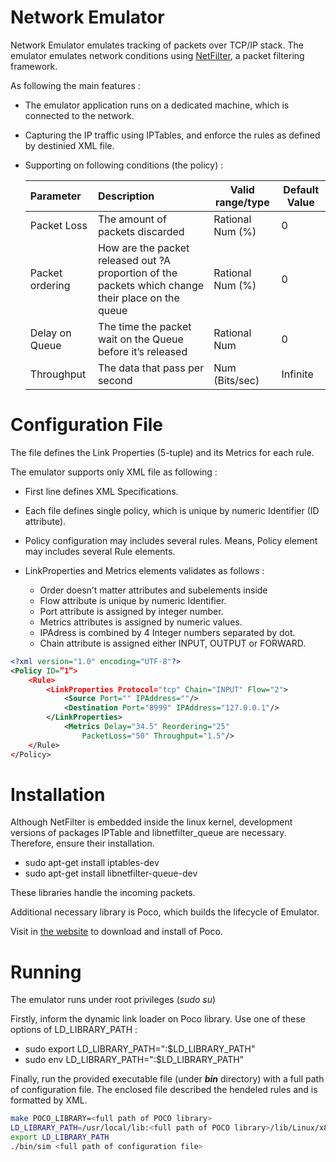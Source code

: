 Network Emulator
================

Network Emulator emulates tracking of packets over TCP/IP stack. The emulator emulates network conditions using [NetFilter](http://www.netfilter.org/), a packet filtering framework.

As following the main features :

- The emulator application runs on a dedicated machine, which is connected to the network.

- Capturing the IP traffic using IPTables, and enforce the rules as defined by destinied XML file.

- Supporting on following conditions (the policy) :

  | Parameter       | Description                                                  | Valid range/type | Default Value |
  | :-------------- | :----------------------------------------------------------- | ---------------- | ------------- |
  | Packet Loss     | The amount of packets discarded                              | Rational Num (%) | 0             |
  | Packet ordering | How are the packet released out ?A proportion of the packets which change their place on the queue | Rational Num (%) | 0             |
  | Delay on Queue  | The time the packet wait on the Queue before it’s released   | Rational Num     | 0             |
  | Throughput      | The data that pass per second                                | Num (Bits/sec)   | Infinite      |

# Configuration File

The file defines the Link Properties (5-tuple) and its Metrics for each rule.

The emulator supports only XML file as following :

- First line defines XML Specifications.

- Each file defines single policy, which is unique by numeric Identifier (ID attribute).

- Policy configuration may includes several rules. Means, Policy element may includes several Rule elements.

- LinkProperties and Metrics elements validates as follows :

  - Order doesn’t matter attributes and subelements inside 
  - Flow attribute is unique by numeric Identifier.
  - Port attribute is assigned by integer number.
  - Metrics attributes is assigned by numeric values.
  - IPAdress is combined by 4 Integer numbers separated by dot.
  - Chain attribute is assigned either INPUT, OUTPUT or FORWARD.

```xml
<?xml version="1.0" encoding="UTF-8"?>
<Policy ID=”1”>
    <Rule>
        <LinkProperties Protocol="tcp" Chain="INPUT" Flow="2">
            <Source Port="" IPAddress=""/>
            <Destination Port="8999" IPAddress="127.0.0.1"/>
        </LinkProperties>
            <Metrics Delay="34.5" Reordering="25"
	            PacketLoss="50" Throughput="1.5"/>
    </Rule>
</Policy>
```

Installation
============

Although NetFilter is embedded inside the linux kernel,
development versions of packages IPTable and libnetfilter_queue are necessary.
Therefore, ensure their installation.

- sudo apt-get install iptables-dev
- sudo apt-get install libnetfilter-queue-dev

These libraries handle the incoming packets.

Additional necessary library is Poco, which builds the lifecycle of Emulator.

Visit in [the website](https://pocoproject.org/download.html) to download and install of Poco.

# Running

The emulator runs under root privileges (*sudo su*)

Firstly, inform the dynamic link loader on Poco library.
Use one of these options of LD_LIBRARY_PATH :  

- sudo export LD_LIBRARY_PATH="<full path of library>:$LD_LIBRARY_PATH"  
- sudo env LD_LIBRARY_PATH="<path of library>:$LD_LIBRARY_PATH"

Finally, run the provided executable file (under ***bin*** directory) with a full path of configuration file. The enclosed file described the hendeled rules and is formatted by XML.

```bash
make POCO_LIBRARY=<full path of POCO library>
LD_LIBRARY_PATH=/usr/local/lib:<full path of POCO library>/lib/Linux/x86_64
export LD_LIBRARY_PATH
./bin/sim <full path of configuration file>
```

